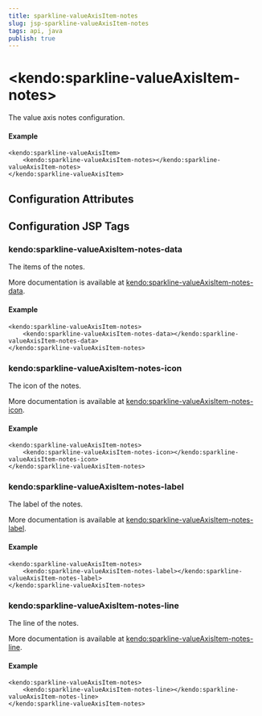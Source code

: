 ```yaml
---
title: sparkline-valueAxisItem-notes
slug: jsp-sparkline-valueAxisItem-notes
tags: api, java
publish: true
---
```


# \<kendo:sparkline-valueAxisItem-notes\>

The value axis notes configuration.

#### Example
    <kendo:sparkline-valueAxisItem>
        <kendo:sparkline-valueAxisItem-notes></kendo:sparkline-valueAxisItem-notes>
    </kendo:sparkline-valueAxisItem>

## Configuration Attributes


##  Configuration JSP Tags

### kendo:sparkline-valueAxisItem-notes-data

The items of the notes.

More documentation is available at [kendo:sparkline-valueAxisItem-notes-data](sparkline/valueaxisitem-notes-data).

#### Example

    <kendo:sparkline-valueAxisItem-notes>
        <kendo:sparkline-valueAxisItem-notes-data></kendo:sparkline-valueAxisItem-notes-data>
    </kendo:sparkline-valueAxisItem-notes>

### kendo:sparkline-valueAxisItem-notes-icon

The icon of the notes.

More documentation is available at [kendo:sparkline-valueAxisItem-notes-icon](sparkline/valueaxisitem-notes-icon).

#### Example

    <kendo:sparkline-valueAxisItem-notes>
        <kendo:sparkline-valueAxisItem-notes-icon></kendo:sparkline-valueAxisItem-notes-icon>
    </kendo:sparkline-valueAxisItem-notes>

### kendo:sparkline-valueAxisItem-notes-label

The label of the notes.

More documentation is available at [kendo:sparkline-valueAxisItem-notes-label](sparkline/valueaxisitem-notes-label).

#### Example

    <kendo:sparkline-valueAxisItem-notes>
        <kendo:sparkline-valueAxisItem-notes-label></kendo:sparkline-valueAxisItem-notes-label>
    </kendo:sparkline-valueAxisItem-notes>

### kendo:sparkline-valueAxisItem-notes-line

The line of the notes.

More documentation is available at [kendo:sparkline-valueAxisItem-notes-line](sparkline/valueaxisitem-notes-line).

#### Example

    <kendo:sparkline-valueAxisItem-notes>
        <kendo:sparkline-valueAxisItem-notes-line></kendo:sparkline-valueAxisItem-notes-line>
    </kendo:sparkline-valueAxisItem-notes>

